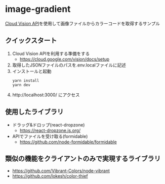 # image-gradient

[Cloud Vision API](https://cloud.google.com/vision/)を使用して画像ファイルからカラーコードを取得するサンプル

## クイックスタート
1. Cloud Vision APIを利用する準備をする
   - https://cloud.google.com/vision/docs/setup
2. 取得したJSONファイルのパスを.env.localファイルに記述
3. インストールと起動
   ```
   yarn install
   yarn dev
   ```
4. http://localhost:3000/ にアクセス

## 使用したライブラリ
- ドラッグ&ドロップ(react-dropzone)
  - https://react-dropzone.js.org/
- APIでファイルを受け取る(formidable)
  - https://github.com/node-formidable/formidable

## 類似の機能をクライアントのみで実現するライブラリ
- https://github.com/Vibrant-Colors/node-vibrant
- https://github.com/lokesh/color-thief
